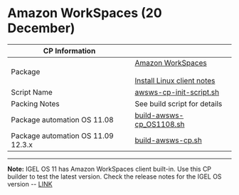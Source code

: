 # Amazon WorkSpaces (20 December)

|  CP Information |            |
|------------------|------------|
| Package | [Amazon WorkSpaces](https://docs.aws.amazon.com/workspaces/latest/userguide/amazon-workspaces-linux-client.html) <br /><br /> [Install Linux client notes](https://clients.amazonworkspaces.com/linux-install) |
| Script Name | [awsws-cp-init-script.sh](awsws-cp-init-script.sh) |
| Packing Notes | See build script for details |
| Package automation  OS 11.08| [build-awsws-cp_OS1108.sh](build/build-awsws-cp_OS1108.sh) |
| Package automation OS 11.09 12.3.x | [build-awsws-cp.sh](build/build-awsws-cp.sh) |

-----

**Note:** IGEL OS 11 has Amazon WorkSpaces client built-in. Use this CP builder to test the latest version. Check the release notes for the IGEL OS version -- [LINK](https://igel-community.github.io/IGEL-Docs-v02/Docs/HOWTO-Microsoft-Teams-Optimization)
